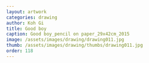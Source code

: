 ```yaml
---
layout: artwork
categories: drawing
author: Koh Gi
title: Good boy
caption: Good boy_pencil on paper_29x42cm_2015
image: /assets/images/drawing/drawing011.jpg
thumb: /assets/images/drawing/thumbs/drawing011.jpg
order: 118
---
```

